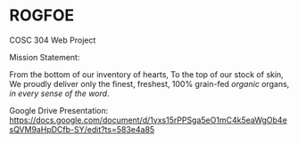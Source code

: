 # ROGFOE
COSC 304 Web Project

Mission Statement:

From the bottom of our inventory of hearts,
To the top of our stock of skin,
We proudly deliver only the finest, freshest, 100% grain-fed 
<em>organic</em> organs, <em>in every sense of the word</em>.

Google Drive Presentation:
https://docs.google.com/document/d/1vxs15rPPSga5eO1mC4k5eaWgOb4esQVM9aHpDCfb-SY/edit?ts=583e4a85
